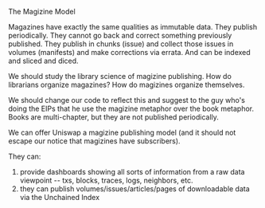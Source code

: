 The Magizine Model

Magazines have exactly the same qualities as immutable data. They publish periodically. They cannot go back and correct
something previously published. They publish in chunks (issue) and collect those issues in volumes (manifests) and make
corrections via errata. And can be indexed and sliced and diced.

We should study the library science of magizine publishing. How do librarians organize magazines? How do magizines
organize themselves.

We should change our code to reflect this and suggest to the guy who's doing the EIPs that he use the magizine metaphor
over the book metaphor. Books are multi-chapter, but they are not published periodically.

We can offer Uniswap a magizine publishing model (and it should not escape our notice that magizines have subscribers).

They can:

1) provide dashboards showing all sorts of information from a raw data viewpoint -- txs, blocks, traces, logs, neighbors, etc.
2) they can publish volumes/issues/articles/pages of downloadable data via the Unchained Index

